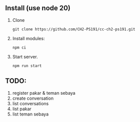 ## Install (use node 20)
1. Clone
   ```
   git clone https://github.com/CH2-PS191/cc-ch2-ps191.git
   ```

1. Install modules:
   ```
   npm ci
   ```

1. Start server.
   ```
   npm run start
   ```

## TODO:

1. register pakar & teman sebaya
1. create conversation
1. list conversations
1. list pakar
1. list teman sebaya